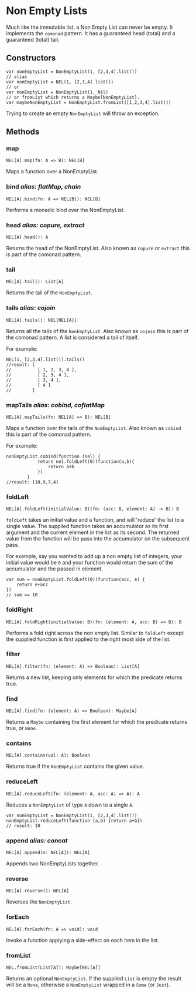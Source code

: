 # Non Empty Lists

Much like the immutable list, a Non Empty List can never be empty.  It implements the `comonad` pattern.  It has a guaranteed head (total)
and a guaranteed (total) tail.

## Constructors

	var nonEmptyList = NonEmptyList(1, [2,3,4].list())
	// alias
	var nonEmptyList = NEL(1, [2,3,4].list())
	// or
	var nonEmptyList = NonEmptyList(1, Nil)
	// or fromList which returns a Maybe[NonEmptyList].
	var maybeNonEmptyList = NonEmptyList.fromList([1,2,3,4].list())

Trying to create an empty `NonEmptyList` will throw an exception.

## Methods

### map

	NEL[A].map(fn: A => B): NEL[B]

Maps a function over a NonEmptyList.

### bind *alias: flatMap, chain*

	NEL[A].bind(fn: A => NEL[B]): NEL[B]

Performs a monadic bind over the NonEmptyList.

### head *alias: copure, extract*

	NEL[A].head(): A

Returns the head of the NonEmptyList.  Also known as `copure` or `extract` this is part of the comonad pattern.

### tail

	NEL[A].tail(): List[A]

Returns the tail of the `NonEmptyList`.

### tails *alias: cojoin*

	NEL[A].tails(): NEL[NEL[A]]

Returns all the tails of the `NonEmptyList`.  Also known as `cojoin` this is part of the comonad pattern.  A list is considered
a tail of itself.

For example:

	NEL(1, [2,3,4].list()).tails()
	//result: [
	//          [ 1, 2, 3, 4 ],
	//          [ 2, 3, 4 ],
	//          [ 3, 4 ],
	//          [ 4 ]
	//        ]

### mapTails *alias: cobind, coflatMap*

	NEL[A].mapTails(fn: NEL[A] => B): NEL[B]

Maps a function over the tails of the `NonEmptyList`.  Also known as `cobind` this is part of the comonad pattern.

For example:

	nonEmptyList.cobind(function (nel) {
	            return nel.foldLeft(0)(function(a,b){
	                return a+b
	            })
	        }
	//result: [10,9,7,4]

### foldLeft

	NEL[A].foldLeft(initialValue: B)(fn: (acc: B, element: A) -> B): B

`foldLeft` takes an initial value and a function, and will 'reduce' the list to a single value.  The supplied function takes an accumulator as its first argument and the current element in the list as its second.  The returned value from the function will be pass into the accumulator on the subsequent pass.


For example, say you wanted to add up a non empty list of integers, your initial value would be `0` and your function would return the sum of the accumulator and the passed in element.

	var sum = nonEmptyList.foldLeft(0)(function(acc, e) {
		return e+acc
	})
	// sum == 10

### foldRight

	NEL[A].foldRight(initialValue: B)(fn: (element: A, acc: B) => B): B

Performs a fold right across the non empty list.  Similar to `foldLeft` except the supplied function is first applied to the right most side of the list.

### filter

	NEL[A].filter(fn: (element: A) => Boolean): List[A]

Returns a new list, keeping only elements for which the predicate returns true.

### find

	NEL[A].find(fn: (element: A) => Boolean): Maybe[A]

Returns a `Maybe` containing the first element for which the predicate returns true, or `None`.

### contains

    NEL[A].contains(val: A): Boolean

Returns true if the `NonEmptyList` contains the given value.

### reduceLeft

	NEL[A].reduceLeft(fn: (element: A, acc: A) => A): A

Reduces a `NonEmptyList` of type `A` down to a single `A`.

	var nonEmptyList = NonEmptyList(1, [2,3,4].list())
	nonEmptyList.reduceLeft(function (a,b) {return a+b})
	// result: 10


### append *alias: concat*

	NEL[A].append(n: NEL[A]): NEL[A]

Appends two NonEmptyLists together.

### reverse

	NEL[A].reverse(): NEL[A]

Reverses the `NonEmptyList`.

### forEach

    NEL[A].forEach(fn: A => void): void

Invoke a function applying a side-effect on each item in the list.

### fromList

	NEL.fromList(List[A]): Maybe[NEL[A]]

Returns an optional `NonEmptyList`.  If the supplied `List` is empty the result will be a `None`, otherwise a `NonEmptyList` wrapped in
a `Some` (or `Just`).
